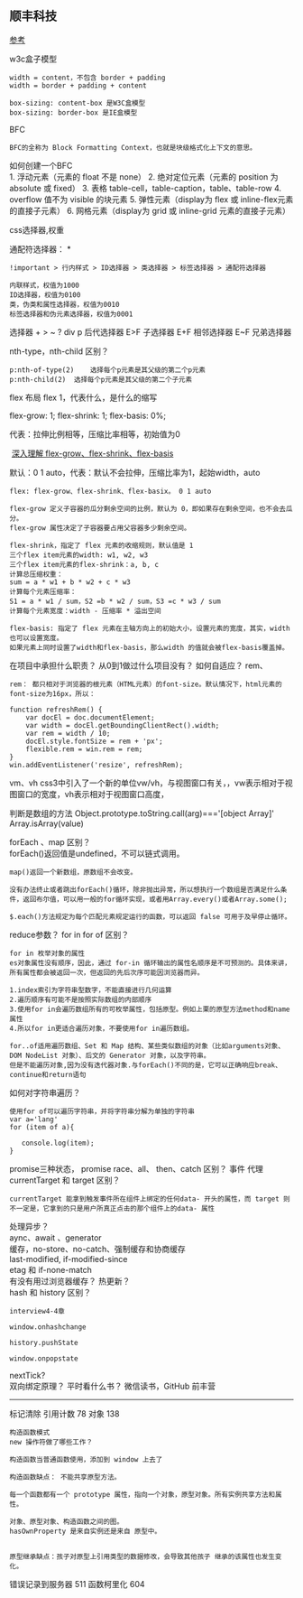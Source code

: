 ## 顺丰科技

[参考](https://juejin.im/post/5da32d43e51d45781d5e4bdf)

w3c盒子模型    

	width = content，不包含 border + padding
	width = border + padding + content
	
	box-sizing: content-box 是W3C盒模型
	box-sizing: border-box 是IE盒模型
BFC   

	BFC的全称为 Block Formatting Context，也就是块级格式化上下文的意思。

如何创建一个BFC   
	1. 浮动元素（元素的 float 不是 none）
	2. 绝对定位元素（元素的 position 为 absolute 或 fixed）
	3. 表格 table-cell，table-caption，table、table-row
	4. overflow 值不为 visible 的块元素
	5. 弹性元素（display为 flex 或 inline-flex元素的直接子元素）
	6. 网格元素（display为 grid 或 inline-grid 元素的直接子元素）

css选择器,权重  

通配符选择器： *

	!important > 行内样式 > ID选择器 > 类选择器 > 标签选择器 > 通配符选择器
	
	内联样式，权值为1000
	ID选择器，权值为0100
	类，伪类和属性选择器，权值为0010
	标签选择器和伪元素选择器，权值为0001

选择器 + > ~ ?
	div p 后代选择器
	E>F 子选择器
	E+F 相邻选择器
	E~F 兄弟选择器

nth-type，nth-child 区别？ 

	p:nth-of-type(2)	选择每个p元素是其父级的第二个p元素
	p:nth-child(2)	选择每个p元素是其父级的第二个子元素

flex 布局
flex 1，代表什么，是什么的缩写  

flex-grow: 1; flex-shrink: 1; flex-basis: 0%;

代表：拉伸比例相等，压缩比率相等，初始值为0

​	[深入理解 flex-grow、flex-shrink、flex-basis](https://juejin.im/post/5dedb28ef265da33b12e98cd)
​	

默认：0 1 auto，代表：默认不会拉伸，压缩比率为1，起始width，auto

	flex: flex-grow、flex-shrink、flex-basix。 0 1 auto
	
	flex-grow 定义子容器的瓜分剩余空间的比例，默认为 0，即如果存在剩余空间，也不会去瓜分。
	flex-grow 属性决定了子容器要占用父容器多少剩余空间。
	
	flex-shrink，指定了 flex 元素的收缩规则，默认值是 1
	三个flex item元素的width: w1, w2, w3
	三个flex item元素的flex-shrink：a, b, c
	计算总压缩权重：
	sum = a * w1 + b * w2 + c * w3
	计算每个元素压缩率：
	S1 = a * w1 / sum，S2 =b * w2 / sum，S3 =c * w3 / sum
	计算每个元素宽度：width - 压缩率 * 溢出空间
	
	flex-basis: 指定了 flex 元素在主轴方向上的初始大小，设置元素的宽度，其实，width也可以设置宽度。
	如果元素上同时设置了width和flex-basis，那么width 的值就会被flex-basis覆盖掉。

在项目中承担什么职责？
从0到1做过什么项目没有？
如何自适应？
rem、

	rem： 都只相对于浏览器的根元素（HTML元素）的font-size。默认情况下，html元素的font-size为16px，所以：
	
	function refreshRem() {
	    var docEl = doc.documentElement;
	    var width = docEl.getBoundingClientRect().width;
	    var rem = width / 10;
	    docEl.style.fontSize = rem + 'px';
	    flexible.rem = win.rem = rem;
	}
	win.addEventListener('resize', refreshRem);


vm、vh
	css3中引入了一个新的单位vw/vh，与视图窗口有关，，vw表示相对于视图窗口的宽度，vh表示相对于视图窗口高度，


判断是数组的方法
	Object.prototype.toString.call(arg)==='[object Array]'
	Array.isArray(value)

forEach 、map 区别？	
	forEach()返回值是undefined，不可以链式调用。

	map()返回一个新数组，原数组不会改变。
	
	没有办法终止或者跳出forEach()循环，除非抛出异常，所以想执行一个数组是否满足什么条件，返回布尔值，可以用一般的for循环实现，或者用Array.every()或者Array.some();
	
	$.each()方法规定为每个匹配元素规定运行的函数，可以返回 false 可用于及早停止循环。

reduce参数？
for in for of 区别？

	for in 枚举对象的属性
	es对象属性没有顺序，因此，通过 for-in 循环输出的属性名顺序是不可预测的。具体来讲，所有属性都会被返回一次，但返回的先后次序可能因浏览器而异。	
	
	1.index索引为字符串型数字，不能直接进行几何运算
	2.遍历顺序有可能不是按照实际数组的内部顺序
	3.使用for in会遍历数组所有的可枚举属性，包括原型。例如上栗的原型方法method和name属性
	4.所以for in更适合遍历对象，不要使用for in遍历数组。
	
	for..of适用遍历数组、Set 和 Map 结构、某些类似数组的对象（比如arguments对象、DOM NodeList 对象）、后文的 Generator 对象，以及字符串。
	但是不能遍历对象,因为没有迭代器对象.与forEach()不同的是，它可以正确响应break、continue和return语句

如何对字符串遍历？

	使用for of可以遍历字符串，并将字符串分解为单独的字符串
	var a='lang'
	for (item of a){
	  
	   console.log(item);
	} 

promise三种状态，
promise race、all、
then、catch 区别？
事件	代理
currentTarget 和 target 区别？

	currentTarget 能拿到触发事件所在组件上绑定的任何data- 开头的属性，而 target 则不一定是，它拿到的只是用户所真正点击的那个组件上的data- 属性
处理异步？	
aync、await 、generator	
缓存，no-store、no-catch、强制缓存和协商缓存	
last-modified, if-modified-since	
etag 和 if-none-match	
有没有用过浏览器缓存？	
热更新？	
hash 和 history 区别？	

	interview4-4章
	
	window.onhashchange
	
	history.pushState
	
	window.onpopstate

nextTick?	
双向绑定原理？	
平时看什么书？	
微信读书，GitHub	
前丰营		


<hr>
标记清除
引用计数 78
 对象  138

 	构造函数模式
 	new 操作符做了哪些工作？
 		
 	构造函数当普通函数使用，添加到 window 上去了
 	
 	构造函数缺点： 不能共享原型方法。
 	
 	每一个函数都有一个 prototype 属性，指向一个对象，原型对象。所有实例共享方法和属性。
 	
 	对象、原型对象、构造函数之间的图。
 	hasOwnProperty 是来自实例还是来自 原型中。
 	
 	
 	原型继承缺点：孩子对原型上引用类型的数据修改，会导致其他孩子 继承的该属性也发生变化。
 	


 错误记录到服务器 511
 函数柯里化 604

 




